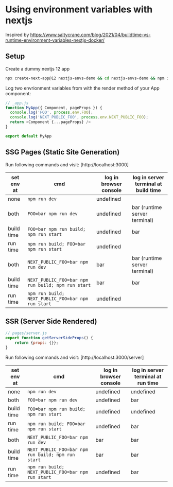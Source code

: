 # Using environment variables with nextjs

Inspired by https://www.saltycrane.com/blog/2021/04/buildtime-vs-runtime-environment-variables-nextjs-docker/

## Setup

Create a dummy nextjs 12 app
```sh
npx create-next-app@12 nextjs-envs-demo && cd nextjs-envs-demo && npm i next@12
```

Log two envrionment variables from with the render method of your App component:
```js
// _app.js
function MyApp({ Component, pageProps }) {
  console.log('FOO', process.env.FOO);
  console.log('NEXT_PUBLIC_FOO', process.env.NEXT_PUBLIC_FOO);
  return <Component {...pageProps} />
}

export default MyApp
```

## SSG Pages (Static Site Generation)

Run following commands and visit: [http://localhost:3000]

| set env at | cmd | log in browser console | log in server terminal at build time |
| --- | --- | --- | --- |
| none |```npm run dev```| undefined |  |
| both |```FOO=bar npm run dev```| undefined | bar (runtime server terminal)|
| build time|```FOO=bar npm run build; npm run start```| undefined | bar |
| run time|```npm run build; FOO=bar npm run start```| undefined |  |
| both |```NEXT_PUBLIC_FOO=bar npm run dev```| bar | bar (runtime server terminal)|
| build time |```NEXT_PUBLIC_FOO=bar npm run build; npm run start```| bar | bar |
| run time |```npm run build; NEXT_PUBLIC_FOO=bar npm run start```| undefined |  |

## SSR (Server Side Rendered)

```js
// pages/server.js
export function getServerSideProps() {
    return {props: {}};
}
```

Run following commands and visit: [http://localhost:3000/server]

| set env at |  cmd | log in browser console | log in server terminal at run time |
| --- | --- | --- | --- |
| none |```npm run dev```| undefined | undefined |
| both|```FOO=bar npm run dev```| undefined | bar |
| build time |```FOO=bar npm run build; npm run start```| undefined | undefined |
| run time |```npm run build; FOO=bar npm run start```| undefined | bar |
| both |```NEXT_PUBLIC_FOO=bar npm run dev```| bar | bar |
| build time |```NEXT_PUBLIC_FOO=bar npm run build; npm run start```| bar | bar |
| run time |```npm run build; NEXT_PUBLIC_FOO=bar npm run start```| undefined | bar |
